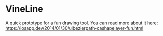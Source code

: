 VineLine
=========

A quick prototype for a fun drawing tool. You can read more about it here: https://iosapp.dev/2014/01/30/uibezierpath-cashapelayer-fun.html
